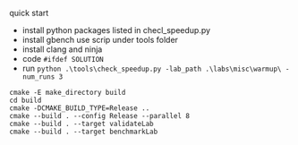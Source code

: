 quick start
* install python packages listed in checl_speedup.py
* install gbench use scrip under tools folder
* install clang and ninja
* code ```#ifdef SOLUTION```
* run ```python .\tools\check_speedup.py -lab_path .\labs\misc\warmup\ -num_runs 3```
```
cmake -E make_directory build
cd build
cmake -DCMAKE_BUILD_TYPE=Release ..
cmake --build . --config Release --parallel 8
cmake --build . --target validateLab
cmake --build . --target benchmarkLab
```